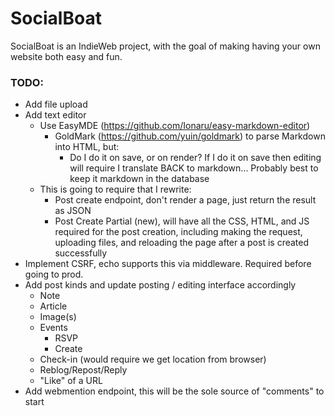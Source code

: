 # SocialBoat

SocialBoat is an IndieWeb project, with the goal of making having your own
website both easy and fun.

### TODO:

- Add file upload
- Add text editor
    - Use EasyMDE (https://github.com/Ionaru/easy-markdown-editor)
        - GoldMark (https://github.com/yuin/goldmark) to parse Markdown into HTML, but:
            - Do I do it on save, or on render? If I do it on save then editing
                will require I translate BACK to markdown... Probably best to
                keep it markdown in the database
    - This is going to require that I rewrite:
        - Post create endpoint, don't render a page, just return the result as
            JSON
        - Post Create Partial (new), will have all the CSS, HTML, and JS
            required for the post creation, including making the request,
            uploading files, and reloading the page after a post is created 
            successfully 
- Implement CSRF, echo supports this via middleware. Required before going to
    prod.
- Add post kinds and update posting / editing interface accordingly
    - Note
    - Article
    - Image(s)
    - Events 
        - RSVP 
        - Create 
    - Check-in (would require we get location from browser)
    - Reblog/Repost/Reply
    - "Like" of a URL 
- Add webmention endpoint, this will be the sole source of "comments" to start
